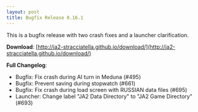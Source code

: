 ```yaml
---
layout: post
title: Bugfix Release 0.16.1
---
```


This is a bugfix release with two crash fixes and a launcher clarification.

__Download__: [http://ja2-stracciatella.github.io/download/](http://ja2-stracciatella.github.io/download/)

__Full Changelog__:

- Bugfix: Fix crash during AI turn in Meduna (#495)
- Bugfix: Prevent saving during stopwatch (#661)
- Bugfix: Fix crash during load screen with RUSSIAN data files (#695)
- Launcher: Change label "JA2 Data Directory" to "JA2 Game Directory" (#693)

